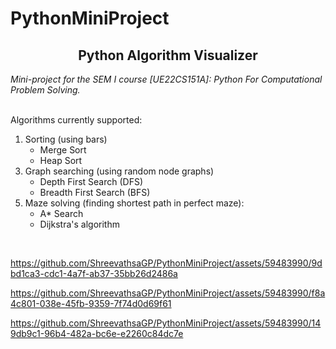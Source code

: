 # PythonMiniProject

<h2 align="center"><strong>Python Algorithm Visualizer</strong></h2>
<em style="text-align: center">Mini-project for the SEM I course [UE22CS151A]: Python For Computational Problem Solving.</em><br><br>

Algorithms currently supported:
<ol type="1">
   <li>Sorting (using bars)</li>
   <li type='none'>
      <ul style="list-style-type:circle;">
        <li>Merge Sort</li>
        <li>Heap Sort</li>
      </ul>
   </li>
   <li>Graph searching (using random node graphs)</li>
   <li type='none'>
      <ul style="list-style-type:circle;">
        <li>Depth First Search (DFS)</li>
        <li>Breadth First Search (BFS)</li>
      </ul>
   </li>
   <li>Maze solving (finding shortest path in perfect maze):</li>
   <li type='none'>
      <ul style="list-style-type:circle;">
        <li>A* Search</li>
        <li>Dijkstra's algorithm</li>
      </ul>
   </li>
</ol>
<br>

https://github.com/ShreevathsaGP/PythonMiniProject/assets/59483990/9dbd1ca3-cdc1-4a7f-ab37-35bb26d2486a

https://github.com/ShreevathsaGP/PythonMiniProject/assets/59483990/f8a4c801-038e-45fb-9359-7f74d0d69f61

https://github.com/ShreevathsaGP/PythonMiniProject/assets/59483990/149db9c1-96b4-482a-bc6e-e2260c84dc7e


